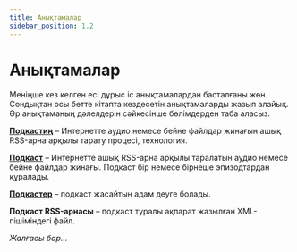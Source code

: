 ```yaml
---
title: Анықтамалар
sidebar_position: 1.2
---
```


# Анықтамалар

Меніңше кез келген есі дұрыс іс анықтамалардан басталғаны жөн. Сондықтан осы бетте кітапта кездесетін анықтамаларды жазып алайық. Әр анықтаманың дәлелдерін сәйкесінше бөлімдерден таба аласыз.

**[Подкастиң](/docs/podcasting/)** – Интернетте аудио немесе бейне файлдар жинағын ашық RSS-арна арқылы тарату процесі, технология.

**[Подкаст](/docs/podcast/)** – Интернетте ашық RSS-арна арқылы таралатын аудио немесе бейне файлдар жинағы. Подкаст бір немесе бірнеше эпизодтардан құралады.

**[Подкастер](/docs/podcaster/)** – подкаст жасайтын адам деуге болады.

**Подкаст RSS-арнасы** – подкаст туралы ақпарат жазылған XML-пішіміндегі файл.

*Жалғасы бар...*
